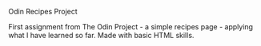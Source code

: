 Odin Recipes Project

First assignment from The Odin Project - a simple recipes page - applying what I have learned so far. Made with basic HTML skills.